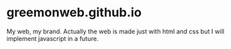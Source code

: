 # greemonweb.github.io
My web, my brand.
Actually the web is made just with html and css but I will implement javascript in a future.
